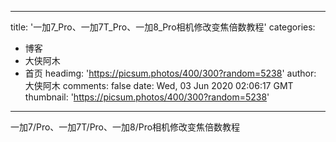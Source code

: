 
---
title: '一加7_Pro、一加7T_Pro、一加8_Pro相机修改变焦倍数教程'
categories: 
 - 博客
 - 大侠阿木
 - 首页
headimg: 'https://picsum.photos/400/300?random=5238'
author: 大侠阿木
comments: false
date: Wed, 03 Jun 2020 02:06:17 GMT
thumbnail: 'https://picsum.photos/400/300?random=5238'
---

<div>   
一加7/Pro、一加7T/Pro、一加8/Pro相机修改变焦倍数教程  
</div>
            